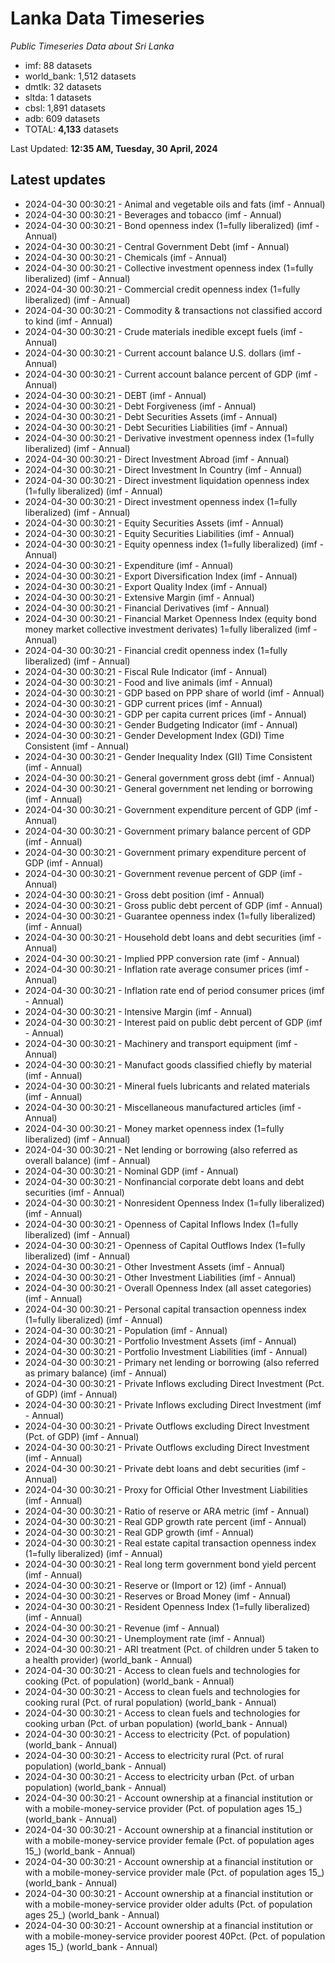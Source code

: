 # Lanka Data Timeseries
*Public Timeseries Data about Sri Lanka*

* imf: 88 datasets
* world_bank: 1,512 datasets
* dmtlk: 32 datasets
* sltda: 1 datasets
* cbsl: 1,891 datasets
* adb: 609 datasets
* TOTAL: **4,133** datasets

Last Updated: **12:35 AM, Tuesday, 30 April, 2024**

## Latest updates

* 2024-04-30 00:30:21 - Animal and vegetable oils and fats (imf - Annual)
* 2024-04-30 00:30:21 - Beverages and tobacco (imf - Annual)
* 2024-04-30 00:30:21 - Bond openness index (1=fully liberalized) (imf - Annual)
* 2024-04-30 00:30:21 - Central Government Debt (imf - Annual)
* 2024-04-30 00:30:21 - Chemicals (imf - Annual)
* 2024-04-30 00:30:21 - Collective investment openness index (1=fully liberalized) (imf - Annual)
* 2024-04-30 00:30:21 - Commercial credit openness index (1=fully liberalized) (imf - Annual)
* 2024-04-30 00:30:21 - Commodity & transactions not classified accord to kind (imf - Annual)
* 2024-04-30 00:30:21 - Crude materials inedible except fuels (imf - Annual)
* 2024-04-30 00:30:21 - Current account balance U.S. dollars (imf - Annual)
* 2024-04-30 00:30:21 - Current account balance percent of GDP (imf - Annual)
* 2024-04-30 00:30:21 - DEBT (imf - Annual)
* 2024-04-30 00:30:21 - Debt Forgiveness (imf - Annual)
* 2024-04-30 00:30:21 - Debt Securities Assets (imf - Annual)
* 2024-04-30 00:30:21 - Debt Securities Liabilities (imf - Annual)
* 2024-04-30 00:30:21 - Derivative investment openness index (1=fully liberalized) (imf - Annual)
* 2024-04-30 00:30:21 - Direct Investment Abroad (imf - Annual)
* 2024-04-30 00:30:21 - Direct Investment In Country (imf - Annual)
* 2024-04-30 00:30:21 - Direct investment liquidation openness index (1=fully liberalized) (imf - Annual)
* 2024-04-30 00:30:21 - Direct investment openness index (1=fully liberalized) (imf - Annual)
* 2024-04-30 00:30:21 - Equity Securities Assets (imf - Annual)
* 2024-04-30 00:30:21 - Equity Securities Liabilities (imf - Annual)
* 2024-04-30 00:30:21 - Equity openness index (1=fully liberalized) (imf - Annual)
* 2024-04-30 00:30:21 - Expenditure (imf - Annual)
* 2024-04-30 00:30:21 - Export Diversification Index (imf - Annual)
* 2024-04-30 00:30:21 - Export Quality Index (imf - Annual)
* 2024-04-30 00:30:21 - Extensive Margin (imf - Annual)
* 2024-04-30 00:30:21 - Financial Derivatives (imf - Annual)
* 2024-04-30 00:30:21 - Financial Market Openness Index (equity bond money market collective investment derivates) 1=fully liberalized (imf - Annual)
* 2024-04-30 00:30:21 - Financial credit openness index (1=fully liberalized) (imf - Annual)
* 2024-04-30 00:30:21 - Fiscal Rule Indicator (imf - Annual)
* 2024-04-30 00:30:21 - Food and live animals (imf - Annual)
* 2024-04-30 00:30:21 - GDP based on PPP share of world (imf - Annual)
* 2024-04-30 00:30:21 - GDP current prices (imf - Annual)
* 2024-04-30 00:30:21 - GDP per capita current prices (imf - Annual)
* 2024-04-30 00:30:21 - Gender Budgeting Indicator (imf - Annual)
* 2024-04-30 00:30:21 - Gender Development Index (GDI) Time Consistent (imf - Annual)
* 2024-04-30 00:30:21 - Gender Inequality Index (GII) Time Consistent (imf - Annual)
* 2024-04-30 00:30:21 - General government gross debt (imf - Annual)
* 2024-04-30 00:30:21 - General government net lending or borrowing (imf - Annual)
* 2024-04-30 00:30:21 - Government expenditure percent of GDP (imf - Annual)
* 2024-04-30 00:30:21 - Government primary balance percent of GDP (imf - Annual)
* 2024-04-30 00:30:21 - Government primary expenditure percent of GDP (imf - Annual)
* 2024-04-30 00:30:21 - Government revenue percent of GDP (imf - Annual)
* 2024-04-30 00:30:21 - Gross debt position (imf - Annual)
* 2024-04-30 00:30:21 - Gross public debt percent of GDP (imf - Annual)
* 2024-04-30 00:30:21 - Guarantee openness index (1=fully liberalized) (imf - Annual)
* 2024-04-30 00:30:21 - Household debt loans and debt securities (imf - Annual)
* 2024-04-30 00:30:21 - Implied PPP conversion rate (imf - Annual)
* 2024-04-30 00:30:21 - Inflation rate average consumer prices (imf - Annual)
* 2024-04-30 00:30:21 - Inflation rate end of period consumer prices (imf - Annual)
* 2024-04-30 00:30:21 - Intensive Margin (imf - Annual)
* 2024-04-30 00:30:21 - Interest paid on public debt percent of GDP (imf - Annual)
* 2024-04-30 00:30:21 - Machinery and transport equipment (imf - Annual)
* 2024-04-30 00:30:21 - Manufact goods classified chiefly by material (imf - Annual)
* 2024-04-30 00:30:21 - Mineral fuels lubricants and related materials (imf - Annual)
* 2024-04-30 00:30:21 - Miscellaneous manufactured articles (imf - Annual)
* 2024-04-30 00:30:21 - Money market openness index (1=fully liberalized) (imf - Annual)
* 2024-04-30 00:30:21 - Net lending or borrowing (also referred as overall balance) (imf - Annual)
* 2024-04-30 00:30:21 - Nominal GDP (imf - Annual)
* 2024-04-30 00:30:21 - Nonfinancial corporate debt loans and debt securities (imf - Annual)
* 2024-04-30 00:30:21 - Nonresident Openness Index (1=fully liberalized) (imf - Annual)
* 2024-04-30 00:30:21 - Openness of Capital Inflows Index (1=fully liberalized) (imf - Annual)
* 2024-04-30 00:30:21 - Openness of Capital Outflows Index (1=fully liberalized) (imf - Annual)
* 2024-04-30 00:30:21 - Other Investment Assets (imf - Annual)
* 2024-04-30 00:30:21 - Other Investment Liabilities (imf - Annual)
* 2024-04-30 00:30:21 - Overall Openness Index (all asset categories) (imf - Annual)
* 2024-04-30 00:30:21 - Personal capital transaction openness index (1=fully liberalized) (imf - Annual)
* 2024-04-30 00:30:21 - Population (imf - Annual)
* 2024-04-30 00:30:21 - Portfolio Investment Assets (imf - Annual)
* 2024-04-30 00:30:21 - Portfolio Investment Liabilities (imf - Annual)
* 2024-04-30 00:30:21 - Primary net lending or borrowing (also referred as primary balance) (imf - Annual)
* 2024-04-30 00:30:21 - Private Inflows excluding Direct Investment (Pct. of GDP) (imf - Annual)
* 2024-04-30 00:30:21 - Private Inflows excluding Direct Investment (imf - Annual)
* 2024-04-30 00:30:21 - Private Outflows excluding Direct Investment (Pct. of GDP) (imf - Annual)
* 2024-04-30 00:30:21 - Private Outflows excluding Direct Investment (imf - Annual)
* 2024-04-30 00:30:21 - Private debt loans and debt securities (imf - Annual)
* 2024-04-30 00:30:21 - Proxy for Official Other Investment Liabilities (imf - Annual)
* 2024-04-30 00:30:21 - Ratio of reserve or ARA metric (imf - Annual)
* 2024-04-30 00:30:21 - Real GDP growth rate percent (imf - Annual)
* 2024-04-30 00:30:21 - Real GDP growth (imf - Annual)
* 2024-04-30 00:30:21 - Real estate capital transaction openness index (1=fully liberalized) (imf - Annual)
* 2024-04-30 00:30:21 - Real long term government bond yield percent (imf - Annual)
* 2024-04-30 00:30:21 - Reserve or (Import or 12) (imf - Annual)
* 2024-04-30 00:30:21 - Reserves or Broad Money (imf - Annual)
* 2024-04-30 00:30:21 - Resident Openness Index (1=fully liberalized) (imf - Annual)
* 2024-04-30 00:30:21 - Revenue (imf - Annual)
* 2024-04-30 00:30:21 - Unemployment rate (imf - Annual)
* 2024-04-30 00:30:21 - ARI treatment (Pct. of children under 5 taken to a health provider) (world_bank - Annual)
* 2024-04-30 00:30:21 - Access to clean fuels and technologies for cooking (Pct. of population) (world_bank - Annual)
* 2024-04-30 00:30:21 - Access to clean fuels and technologies for cooking rural (Pct. of rural population) (world_bank - Annual)
* 2024-04-30 00:30:21 - Access to clean fuels and technologies for cooking urban (Pct. of urban population) (world_bank - Annual)
* 2024-04-30 00:30:21 - Access to electricity (Pct. of population) (world_bank - Annual)
* 2024-04-30 00:30:21 - Access to electricity rural (Pct. of rural population) (world_bank - Annual)
* 2024-04-30 00:30:21 - Access to electricity urban (Pct. of urban population) (world_bank - Annual)
* 2024-04-30 00:30:21 - Account ownership at a financial institution or with a mobile-money-service provider (Pct. of population ages 15_) (world_bank - Annual)
* 2024-04-30 00:30:21 - Account ownership at a financial institution or with a mobile-money-service provider female (Pct. of population ages 15_) (world_bank - Annual)
* 2024-04-30 00:30:21 - Account ownership at a financial institution or with a mobile-money-service provider male (Pct. of population ages 15_) (world_bank - Annual)
* 2024-04-30 00:30:21 - Account ownership at a financial institution or with a mobile-money-service provider older adults (Pct. of population ages 25_) (world_bank - Annual)
* 2024-04-30 00:30:21 - Account ownership at a financial institution or with a mobile-money-service provider poorest 40Pct. (Pct. of population ages 15_) (world_bank - Annual)